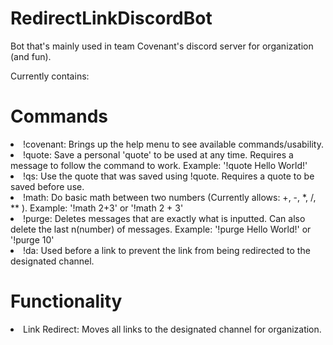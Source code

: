# RedirectLinkDiscordBot
Bot that's mainly used in team Covenant's discord server for organization (and fun).

Currently contains:
<h1>Commands</h1> 

<li>!covenant: Brings up the help menu to see available commands/usability.</li>

<li>!quote: Save a personal 'quote' to be used at any time. Requires a message to follow the command to work. Example: '!quote Hello World!'</li>

<li>!qs: Use the quote that was saved using !quote. Requires a quote to be saved before use.</li>

<li>!math: Do basic math between two numbers (Currently allows: +, -, *, /, ** ). Example: '!math 2+3' or '!math 2 + 3' </li>

<li>!purge: Deletes messages that are exactly what is inputted. Can also delete the last n(number) of messages. Example: '!purge Hello World!' or '!purge 10'</li>

<li>!da: Used before a link to prevent the link from being redirected to the designated channel.</li>

<h1>Functionality</h1> 

<li>Link Redirect: Moves all links to the designated channel for organization.</li>
